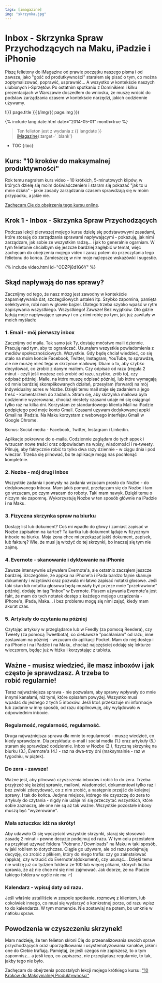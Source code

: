 ```yaml
---
tags: [imagazine]
img: "skrzynka.jpg"
---
```


# Inbox - Skrzynka Spraw Przychodzących na Maku, iPadzie i iPhonie

Piszę felietony do iMagazine od prawie początku naszego pisma i od zawsze, jako "gość od produtkywności" starałem się pisać o tym, co można zoptymalizować, poprawić, usprawnić... A wszystko w kontekście naszych ulubionych i-Sprzętów. Po ostatnim spotkaniu z Dominikiem i kilku prezentacjach w Warszawie doszedłem do wniosku, że muszę wrócić do podstaw zarządzania czasem w kontekście narzędzi, jakich codziennie używamy.

<!--More-->

![{{ page.title }}](/img/{{ page.img }})

{% include lang.date.html date="2014-05-01" month=true %}

> Ten felieton jest z wydania z {{ langdate }} [iMagazine](https://imagazine.pl){:target='_blank'}

* TOC
{:toc}

## Kurs: "10 kroków do maksymalnej produktywności"

Rok temu nagrałem kurs video - 10 krótkich, 5-minutowych klipów, w których dzielę się moim doświadczeniem i staram się pokazać "jak to u mnie działa" - jakie zasady zarządzania czasem sprawdzają się w moim przypadku, a jakie nie.

[Zachęcam Cię do obejrzenia tego kursu online][kurs].

## Krok 1 - Inbox - Skrzynka Spraw Przychodzących

Podczas lekcji pierwszej mojego kursu dzielę się podstawowymi zasadami, które stosuję do zarządzania sprawami napływającymi - pokazuję, jak nimi zarządzam, jak sobie ze wszystkim radzę... i jak to generalnie ogarniam. W tym felietonie chciałbym się jeszcze bardziej zagłębić w temat, więc zachęcam do obejrzenia mojego video i zaraz potem do przeczytania tego felietonu do końca. Zamieszczę w nim moje najlepsze wskazówki i sugestie.

{% include video.html id="ODZPj8d1G6Y" %}

## Skąd napływają do nas sprawy?

Zacznijmy od tego, że nasz mózg jest zawodny w kontekście zapamiętywania dat, szczegółowych ustaleń itp. Szybko zapomina, pamięta selektywnie, robi nam w głowie bajzel. Dlatego trzeba szybko wpaść w rytm zapisywania wszystkiego. Wszystkiego! Zawsze! Bez wyjątków. Oto gdzie lądują moje napływające sprawy i co z nimi robię po tym, jak już zawitały w moich myślach:

### 1. Email - mój pierwszy inbox

Zacznijmy od maila. Tak samo jak Ty, dostaję mnóstwo maili dziennie. Pracuję nad tym, aby to ograniczać. Usunąłem wszystkie powiadomienia z mediów społecznościowych. Wszystkie. Gdy będę chciał wiedzieć, co się stało na moim koncie Facebook, Twitter, Instagram, YouTube, to sprawdzę, ale nie muszę mieć tego w skrzynce mailowej. Dbam o to, aby szybko decydować, co zrobić z danym mailem. Czy odpisać od razu (reguła 2 minut - czyli jeśli możesz coś zrobić od razu, szybko, zrób to), czy odpisać później. Maile, na które muszę odpisać później, lub które wymagają od mnie bardziej skomplikowanych działań, przesyłam (forward) na mój indywidualny adres w Nozbe. Dzięki temu mail staje się zadaniem a jego treść - komentarzem do zadania. Stram się, aby skrzynka mailowa była codziennie wyzerowana, chociaż niestety czasami udaje mi się osiągnąć tylko raz na kilka dni. Korzystam ze standardowego klienta Mail na iPadzie podpiętego pod moje konto Gmail. Czasami używam dedykowanej appki Gmail na iPadzie. Na Maku korzystam z webowego interfejsu Gmail w Google Chrome.

Bonus: Social media - Facebook, Twitter, Instagram i Linkedin.

Aplikacje pokrewne do e-maila. Codziennie zaglądam do tych appek i wrzucam nowe treści oraz odpowiadam na wpisy, wiadomości i re-tweety. Pilnuję, aby faktycznie robić to tylko dwa razy dziennie - w ciągu dnia i pod wieczór. Trzeba się pilnować, bo te aplikacje mogą nas pochłonąć kompletnie.

### 2. Nozbe - mój drugi Inbox

Wszystkie zadania i pomysły na zadania wrzucam prosto do Nozbe - do dedykowanego Inboxa. Mam jakiś pomysł, przełączam się do Nozbe i tam go wrzucam, po czym wracam do roboty. Taki mam nawyk. Dzięki temu o niczym nie zapomnę. Wykorzystuję Nozbe w ten sposób głównie na iPadzie i na Maku.

### 3. Fizyczna skrzynka spraw na biurku

Dostaję list lub dokument? Coś mi wpadło do głowy i zamiast zapisać w Nozbe zapisałem na kartce? Ta kartka lub dokument ląduje w fizycznym inboxie na biurku. Moja żona chce mi przekazać jakiś dokument, zapisek, lub fakturę? Wie, że musi ją włożyć do tej skrzynki, bo inaczej się tym nie zajmę.

### 4. Evernote - skanowanie i dyktowanie na iPhonie

Zawsze intensywnie używałem Evernote'a, ale ostatnio zacząłem jeszcze bardziej. Szczególnie, że appka na iPhone'a i iPada bardzo fajnie skanuje dokumenty i wizytówki oraz pozwala mi łatwo zapisać notatki głosowe. Jeśli taki skan lub notatka głosowa będą musiały być przeze mnie "przetrawione" później, dodaję im tag "inbox" w Evernote. Plusem używania Evernote'a jest fakt, że mam do tych notatek dostęp z każdego mojego urządzenia - iPhone'a, iPada, Maka... i bez problemu mogę się nimi zająć, kiedy mam akurat czas.

### 5. Artykuły do czytania na później

Czytając artykuły w przeglądarce lub w Feedly (za pomocą Reedera), czy Tweety (za pomocą Tweetbota), co ciekawsze "pochłaniam" od razu, inne zostawiam na później - wrzucam do aplikacji Pocket. Mam do niej dostęp i na iPhonie i na iPadzie i na Maku, chociaż najczęściej oddaję się lekturze wieczorem, będąc już w łóżku i korzystając z tableta.

## Ważne - musisz wiedzieć, ile masz inboxów i jak często je sprawdzasz. A trzeba to robić regularnie!

Teraz najważniejsza sprawa - nie pozwalam, aby sprawy wpływały do mnie innymi kanałami, niż tymi, które opisałem powyżej. Wszystko musi wpadać do jednego z tych 5 inboxów. Jeśli ktoś przekazuje mi informacje lub zadanie w inny sposób, od razu dopilnowuję, aby wylądowało w odpowiednim inboxie.

### Regularność, regularność, regularność.

Druga najważniejsza sprawa dla mnie to regularność - muszę wiedzieć, co kiedy sprawdzam. Dla przykładu: e-mail i social media (1.) oraz artykuły (5.) staram się sprawdzać codziennie. Inbox w Nozbe (2.), fizyczną skrzynkę na biurku (3.), Evernote'a (4.) - raz na dwa-trzy dni (maksymalnie - raz w tygodniu, w piątek).

### Do zera - zawsze!

Ważne jest, aby pilnować czyszczenia inboxów i robić to do zera. Trzeba przyjrzeć się każdej sprawie, mailowi, wiadomości, dokumentowi tylko raz i bez zwłoki zdecydować, co z nim zrobić, a następnie przejść do kolejnej sprawy. I tak do końca. Jedyne miejsce, którego nie czyszczę do zera to artykuły do czytania - nigdy nie udaje mi się przeczytać wszystkich, które sobie zaznaczę, ale one nie są aż tak ważne. Wszystkie pozostałe inboxy muszą być "wyzerowane".

### Mała sztuczka: idź na skróty!

Aby udawało Ci się wyczyścić wszystkie skrzynki, staraj się stosować zasadę 2 minut - pewne decyzje podejmuj od razu. W tym celu przestałem na przykład używać foldera "Pobrane / Downloads" na Maku w taki sposób, w jaki robiłem to dotychczas. Ciągle go używam, ale od razu podejmuję decyzję, co zrobić z plikiem, który do niego trafia: czy go zainstalować (appka), czy wrzucić do Evernote'a(dokument), czy usunąć... Dzięki temu nie widzę już co tydzień foldera ze 100 lub więcej plikami, których liczba sprawia, że aż nie chce mi się nimi zajmować. Jak dobrze, że na iPadzie takiego foldera w ogóle nie ma :-)

### Kalendarz - wpisuj daty od razu. 

Jeśli właśnie ustaliliście w zespole spotkanie, rozmowę z klientem, lub cokolwiek innego, co musi się wydarzyć o konkretnej porze, od razu wpisz to do kalendarza. W tym momencie. Nie zostawiaj na potem, bo umknie w natłoku spraw.

## Powodzenia w czyszczeniu skrzynek!

Mam nadzieję, że ten felieton skłoni Cię do przeanalizowania swoich spraw przychodzących oraz uporządkowania i usystematyzowania kanałów, jakimi one do Ciebie trafiają. Pamiętaj, że jeśli czegoś nie zapiszesz, to o tym zapomnisz... a jeśli tego, co zapiszesz, nie przeglądasz regularnie, to tak, jakby tego nie było.

Zachęcam do obejrzenia pozostałych lekcji mojego krótkiego kursu: ["10 Kroków do Maksymalnej Produktywności"][kurs]

[kurs]: https://help.nozbe.com/pl/bonus/introduction/

[n]: https://michael.gratis/nozbe_pl
[np]: https://michael.gratis/nozbepersonal_pl